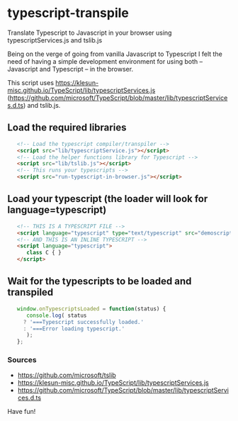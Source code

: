 # typescript-transpile
Translate Typescript to Javascript in your browser using typescriptServices.js and tslib.js

Being on the verge of going from vanilla Javascript to Typescript I felt the need of
having a simple development environment for using both – Javascript and Typescript –
in the browser.

This script uses https://klesun-misc.github.io/TypeScript/lib/typescriptServices.js (https://github.com/microsoft/TypeScript/blob/master/lib/typescriptServices.d.ts)
and tslib.js.

## Load the required libraries
```html
   <!-- Load the typescript compiler/transpiler -->
   <script src="lib/typescriptService.js"></script>
   <!-- Load the helper functions library for Typescript -->
   <script src="lib/tslib.js"></script>
   <!-- This runs your typescripts -->
   <script src="run-typescript-in-browser.js"></script>
```

## Load your typescript (the loader will look for language=typescript)
```html
   <!-- THIS IS A TYPESCRIPT FILE -->
   <script language="typescript" type="text/typescript" src="demoscript1.ts"></script>
   <!-- AND THIS IS AN INLINE TYPESCRIPT -->
   <script language="typescript">
      class C { }
   </script>
```

## Wait for the typescripts to be loaded and transpiled
```javascript
   window.onTypescriptsLoaded = function(status) {
      console.log( status
	 ? '===Typescript successfully loaded.'
	 : '===Error loading typescript.'
      );
   };

```


### Sources
* https://github.com/microsoft/tslib
* https://klesun-misc.github.io/TypeScript/lib/typescriptServices.js
* https://github.com/microsoft/TypeScript/blob/master/lib/typescriptServices.d.ts


Have fun!